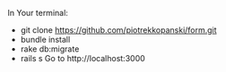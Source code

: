 In Your terminal:
  - git clone https://github.com/piotrekkopanski/form.git
  - bundle install
  - rake db:migrate
  - rails s
Go to http://localhost:3000